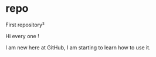 # repo
First repository²

Hi every one !

I am new here at GitHub, I am starting to learn how to use it.
